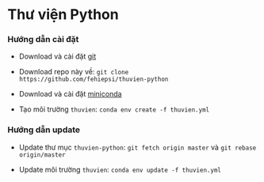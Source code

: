 # Thư viện Python

### Hướng dẫn cài đặt

+ Download và cài đặt [git](https://git-scm.com/)

+ Download repo này về: `git clone https://github.com/fehiepsi/thuvien-python`

+ Download và cài đặt [miniconda](https://conda.io/miniconda.html)

+ Tạo môi trường `thuvien`: `conda env create -f thuvien.yml`

### Hướng dẫn update

+ Update thư mục `thuvien-python`: `git fetch origin master` và `git rebase origin/master`

+ Update môi trường `thuvien`: `conda env update -f thuvien.yml`
